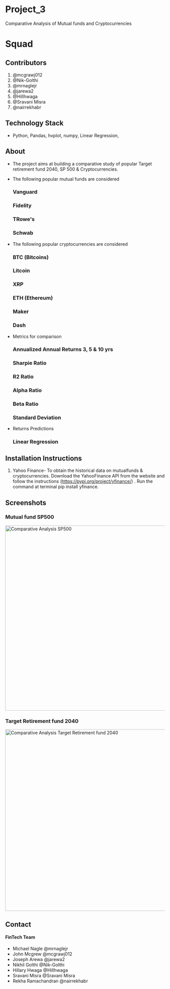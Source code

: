 # Project_3
Comparative Analysis of Mutual funds and Cryptocurrencies

# Squad

## Contributors

1. @mcgrawj012
2. @Nik-Golthi
3. @mrnaglejr
4. @jarewa2
5. @Hillhwaga
6. @Sravani Misra
7. @nairrekhabr


## Technology Stack

- Python, Pandas, hvplot, numpy, Linear Regression,

## About

- The project aims at building a comparative study of popular Target retirement fund 2040,    SP 500 & Cryptocurrencies.
- The following popular mutual funds  are considered
  ### Vanguard
  ### Fidelity
  ### TRowe's
  ### Schwab
- The following popular cryptocurrencies are considered
  ### BTC (Bitcoins)
  ### Litcoin
  ### XRP
  ### ETH (Ethereum)
  ### Maker
  ### Dash
  
- Metrics for comparison
  ### Annualized Annual Returns 3, 5 & 10 yrs
  ### Sharpie Ratio
  ### R2 Ratio
  ### Alpha Ratio
  ### Beta Ratio
  ### Standard Deviation
  
- Returns Predictions
  ### Linear Regression

   
## Installation Instructions

1. Yahoo Finance- To obtain the historical data on mutualfunds & cryptocurrencies. Download the YahooFinance API from the website and follow the instructions (https://pypi.org/project/yfinance/) . Run the command at terminal pip install yfinance.



## Screenshots
### Mutual fund SP500

<img width="583" alt="Comparative Analysis SP500" src="https://user-images.githubusercontent.com/83980061/140423531-13818120-2274-42df-bf67-c6b143216883.png">

### Target Retirement fund 2040

<img width="572" alt="Comparative Analysis Target Retirement fund 2040" src="https://user-images.githubusercontent.com/83980061/140423546-98551e35-839f-4b8e-bb24-14bae8155a89.png">


## Contact

#### FinTech Team

- Michael Nagle @mrnaglejr
- John Mcgrew  @mcgrawj012
- Joseph Arewa @jarewa2
- Nikhil Golthi @Nik-Golthi
- Hillary Hwaga @Hillhwaga
- Sravani Misra @Sravani Misra
- Rekha Ramachandran @nairrekhabr








